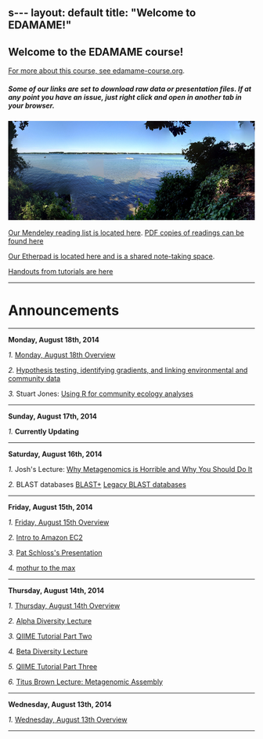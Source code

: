 s---
layout: default
title: "Welcome to EDAMAME!"
---

## Welcome to the EDAMAME course!

[For more about this course, see edamame-course.org](http://edamame-course.org).

##### Some of our links are set to download raw data or presentation files. If at any point you have an issue, just right click and open in another tab in your browser.

![edamame header image](img/gull_lake.jpg)

[Our Mendeley reading list is located here](http://www.mendeley.com/groups/4688421/edamame/). [PDF copies of readings can be found here](https://github.com/edamame-course/docs/tree/gh-pages/extra/PDFs)

[Our Etherpad is located here and is a shared note-taking space](https://edamame.etherpad.mozilla.org/1).

[Handouts from tutorials are here](https://github.com/edamame-course/docs/tree/gh-pages/extra/Handouts)

---------------------------------------------

# Announcements
_____________________________________________

**Monday, August 18th, 2014**

*1.* [Monday, August 18th Overview](https://edamame-course.github.io/docs/august_18.html)

*2.* [Hypothesis testing, identifying gradients, and linking environmental and community data](https://github.com/edamame-course/docs/blob/gh-pages/extra/Presentations/2014-08-18-AM_Ashley_Lecture4.pdf?raw=true)

*3.* Stuart Jones: [Using R for community ecology analyses](https://github.com/edamame-course/docs/tree/gh-pages/extra/Jones_R_Tutorial_Files)

_____________________________________________

**Sunday, August 17th, 2014**

*1.*  **Currently Updating**  
_____________________________________________

**Saturday, August 16th, 2014**  

*1.*  Josh's Lecture: [Why Metagenomics is Horrible and Why You Should Do It]()

*2.*  BLAST databases
	[BLAST+](https://edamame-course.github.io/docs/2014-08-16-running_blast_from_command_line.html)
	[Legacy BLAST databases](https://edamame-course.github.io/docs/2014-08-16-legacy_blast_db.html)

_____________________________________________

**Friday, August 15th, 2014**

*1.* [Friday, August 15th Overview](https://edamame-course.github.io/docs/august_15.html)

*2.* [Intro to Amazon EC2](https://edamame-course.github.io/docs/intro_to_ec2_instance.html)

*3.* [Pat Schloss's Presentation](http://pschloss.github.io/2014_08_15-mothur/#1)

*4.* [mothur to the max](http://www.mothur.org/wiki/MiSeq_SOP)

_____________________________________________

**Thursday, August 14th, 2014**

*1.* [Thursday, August 14th Overview](https://edamame-course.github.io/docs/august_14.html)

*2.* [Alpha Diversity Lecture](https://edamame-course.github.io/docs/extra/Presentations/2014-08-14-AM_Ashley_Lecture2.pdf?raw=true)

*3.* [QIIME Tutorial Part Two](https://edamame-course.github.io/docs/qiime_2_tutorial.html)

*4.* [Beta Diversity Lecture](https://edamame-course.github.io/docs/extra/Presentations/2014-08-14-PM_Ashley_Lecture3.pdf?raw=true)

*5.* [QIIME Tutorial Part Three](https://edamame-course.github.io/docs/qiime_3.html)

*6.* [Titus Brown Lecture: Metagenomic Assembly](2014-edamame-assembly_TBrown.pdf?=true)

_____________________________________________

**Wednesday, August 13th, 2014**

*1.* [Wednesday, August 13th Overview](https://edamame-course.github.io/docs/august_13.html)


----------------------------------------------
